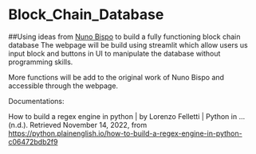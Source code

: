 # Block_Chain_Database
##Using ideas from [Nuno Bispo](https://python.plainenglish.io/building-a-blockchain-in-python-e4a08f8201b6) to build a fully functioning block chain database
The webpage will be build using streamlit which allow users us input block and buttons in UI to manipulate the database without programming skills.

More functions will be add to the original work of Nuno Bispo and accessible through the webpage.

Documentations:

How to build a regex engine in python | by Lorenzo Felletti | Python in ... (n.d.). Retrieved November 14, 2022, from https://python.plainenglish.io/how-to-build-a-regex-engine-in-python-c06472bdb2f9 
